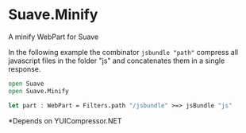 # Suave.Minify
A minify WebPart for Suave

In the following example the combinator `jsbundle "path"` compress all javascript files in the folder "js" and concatenates them in a single response.

```fsharp
open Suave
open Suave.Minify

let part : WebPart = Filters.path "/jsbundle" >=> jsBundle "js"
```

*Depends on YUICompressor.NET
